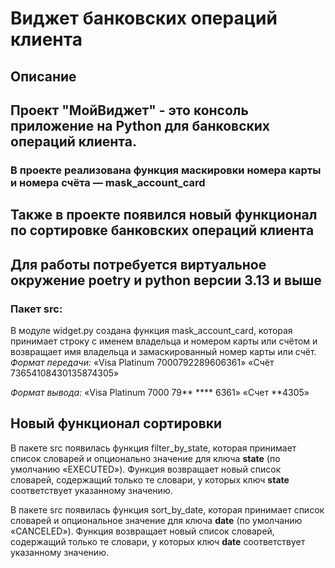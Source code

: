 # Виджет банковских операций клиента 
 
## Описание 

## Проект "МойВиджет" - это консоль приложение на Python для банковских операций клиента.

### В проекте реализована функция маскировки номера карты и номера счёта — mask_account_card

## Также в проекте появился новый функционал по сортировке банковских операций клиента 

## Для работы потребуется виртуальное окружение poetry и python версии 3.13 и выше

### Пакет src:
В модуле widget.py создана функция mask_account_card, которая принимает строку с именем владельца и номером карты или счётом и возвращает имя владельца и замаскированный номер карты или счёт. 
*Формат передачи:* 
«Visa Platinum 7000792289606361» 
«Счёт 73654108430135874305»

*Формат вывода:* 
«Visa Platinum 7000 79** **** 6361» 
«Счет **4305»

## Новый функционал сортировки

В пакете src появилась функция filter_by_state, которая принимает список словарей и опционально значение для ключа **state** (по умолчанию «EXECUTED»). Функция возвращает новый список словарей, содержащий только те словари, у которых ключ **state** 
соответствует указанному значению.

В пакете src появилась функция sort_by_date, которая принимает список словарей и опциональное значение для ключа **date** (по умолчанию «CANCELED»). Функция возвращает новый список словарей, содержащий только те словари, у которых ключ **date**
соответствует указанному значению.

